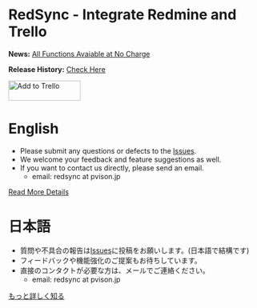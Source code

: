 # RedSync - Integrate Redmine and Trello

**News:** [All Functions Avaiable at No Charge](https://github.com/pvisionjp/redsync/wiki/News:-All-Functions-Avaiable-at-No-Charge)

**Release History:** [Check Here](https://github.com/pvisionjp/redsync/wiki/Release-History)

<a href="https://trello.com/power-ups/617c2d2289d99f306863e8fa/enable">
  <img
    alt="Add to Trello"
    height="40" width="144"
    src="https://p.trellocdn.com/add_to_trello.png"
    srcSet="https://p.trellocdn.com/add_to_trello.png 1x,
      https://p.trellocdn.com/add_to_trello@2x.png 2x"
  />
</a>

# English

- Please submit any questions or defects to the [Issues](https://github.com/pvisionjp/redsync/issues).
- We welcome your feedback and feature suggestions as well.
- If you want to contact us directly, please send an email.
   - email: redsync at pvison.jp
 
[Read More Details](https://github.com/pvisionjp/redsync/blob/main/README-EN.md)

# 日本語

- 質問や不具合の報告は[Issues](https://github.com/pvisionjp/redsync/issues)に投稿をお願いします。(日本語で結構です)
- フィードバックや機能強化のご提案もお待ちしています。
- 直接のコンタクトが必要な方は、メールでご連絡ください。
    - email: redsync at pvison.jp

[もっと詳しく知る](https://github.com/pvisionjp/redsync/blob/main/README-JP.md)
